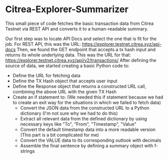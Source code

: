 # Citrea-Explorer-Summarizer
This small piece of code fetches the basic transaction data from Citrea Testnet via REST API and converts it to a human-readable summary.

Our first step was to locate API Docs and select the one that is fit for the job. For REST API, this was the URL: https://explorer.testnet.citrea.xyz/api-docs
Then, we found the GET endpoint that accepts a tx hash input and returns its whole underlying data. This was the URL for that: https://explorer.testnet.citrea.xyz/api/v2/transactions/
After defining the source of data, we started creating a basic Python code to:
  - Define the URL for fetching data
  - Define the TX Hash object that accepts user input
  - Define the Response object that returns a constructed URL call, combining the above URL with the given TX Hash
  - Create an if statement to: (We needed this if statement because we had to create an exit way for the situations in which we failed to fetch data)
      - Convert the JSON data from the constructed URL to a Python dictionary (I'm not sure why we had to do this)
      - Extract all relevant data from the defined dictionary by using necessary keys like "To", "From", "Timestamp", "Value"
      - Convert the default timestamp data into a more readable version (This part is a bit complicated for me)
      - Convert the VALUE data to its corresponding outlook with decimals
      - Assemble the final sentence by defining a summary object with f-strings
